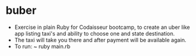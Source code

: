# buber
* Exercise in plain Ruby for Codaisseur bootcamp, to create an uber like app listing taxi's and ability to choose one and state destination.
* The taxi will take you there and after payment will be available again.
* To run: ~ ruby main.rb
